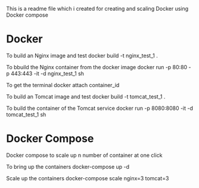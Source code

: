 This is a readme file which i created for creating and scaling Docker using Docker compose

Docker
=======

To build an Nginx image and test
docker build -t nginx_test_1 .

To bbuild the Nginx container from the docker image
docker run -p 80:80 -p 443:443 -it -d nginx_test_1 sh

To get the terminal 
docker attach container_id

To build an Tomcat image and test
docker build -t tomcat_test_1 .

To build the container of the Tomcat service
docker run -p 8080:8080 -it -d tomcat_test_1 sh

Docker Compose
==============

Docker compose to scale up n number of container at one click

To bring up the containers
docker-compose up -d

Scale up the containers
docker-compose scale nginx=3 tomcat=3
